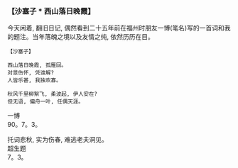 ### 【沙塞子 * 西山落日晚霞】

今天闲着, 翻旧日记, 偶然看到二十五年前在福州时朋友一博(笔名)写的一首词和我的题注。当年落魄之境以及友情之纯, 依然历历在目。
~~~
【沙塞子】

西山落日晚霞, 孤雁回。  
对景伤怀, 凭谁解?    
人皆乐甚, 我独欢寡。

秋风千里柳絮飞, 柔波起, 伊人安在?  
但无语, 偏舟一叶, 任偶天涯。
~~~

一博  
90。7。3。

托词悲秋, 实为伤春, 难逃老夫洞见。  
超生题  
7。3。 
